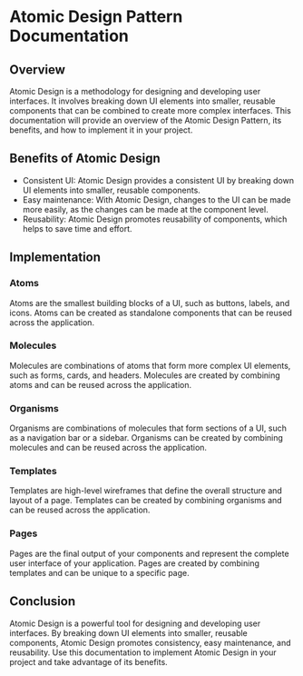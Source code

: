 # Atomic Design Pattern Documentation

## Overview

Atomic Design is a methodology for designing and developing user interfaces. It involves breaking down UI elements into smaller, reusable components that can be combined to create more complex interfaces. This documentation will provide an overview of the Atomic Design Pattern, its benefits, and how to implement it in your project.

## Benefits of Atomic Design

- Consistent UI: Atomic Design provides a consistent UI by breaking down UI elements into smaller, reusable components.
- Easy maintenance: With Atomic Design, changes to the UI can be made more easily, as the changes can be made at the component level.
- Reusability: Atomic Design promotes reusability of components, which helps to save time and effort.

## Implementation

### Atoms

Atoms are the smallest building blocks of a UI, such as buttons, labels, and icons. Atoms can be created as standalone components that can be reused across the application.

### Molecules

Molecules are combinations of atoms that form more complex UI elements, such as forms, cards, and headers. Molecules are created by combining atoms and can be reused across the application.

### Organisms

Organisms are combinations of molecules that form sections of a UI, such as a navigation bar or a sidebar. Organisms can be created by combining molecules and can be reused across the application.

### Templates

Templates are high-level wireframes that define the overall structure and layout of a page. Templates can be created by combining organisms and can be reused across the application.

### Pages

Pages are the final output of your components and represent the complete user interface of your application. Pages are created by combining templates and can be unique to a specific page.

## Conclusion

Atomic Design is a powerful tool for designing and developing user interfaces. By breaking down UI elements into smaller, reusable components, Atomic Design promotes consistency, easy maintenance, and reusability. Use this documentation to implement Atomic Design in your project and take advantage of its benefits.
